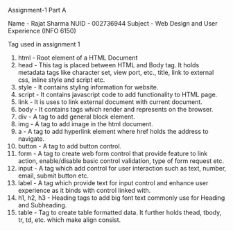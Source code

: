 Assignment-1 Part A

Name - Rajat Sharma
NUID - 002736944
Subject - Web Design and User Experience (INFO 6150)

Tag used in assignment 1
1. html - Root element of a HTML Document
2. head - This tag is placed between HTML and Body tag. 
   It holds metadata tags like character set, view port, etc., title, link to external css, inline style and script etc.
3. style - It contains styling information for website.
4. script - It contains javascript code to add functionality to HTML page.
5. link - It is uses to link external document with current document.
6. body - It contains tags which render and represents on the browser. 
7. div - A tag to add general block element. 
8. img - A tag to add image in the html document. 
9. a - A tag to add hyperlink element where href holds the address to navigate. 
10. button - A tag to add button control.
11. form - A tag to create web form control that provide feature to link action, 
    enable/disable basic control validation, type of form request etc.
12. input - A tag which add control for user interaction such as text, number, email, submit button etc.
13. label - A tag which provide text for input control and enhance user experience as it binds with control linked with.
14. h1, h2, h3 - Heading tags to add big font text commonly use for Heading and Subheading.
15. table - Tag to create table formatted data. It further holds thead, tbody, tr, td, etc. which make align consist.
